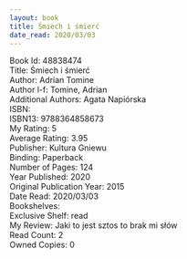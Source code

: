 ```yaml
---
layout: book
title: Śmiech i śmierć
date_read: 2020/03/03
---
```


Book Id: 48838474<br />
Title: Śmiech i śmierć<br />
Author: Adrian Tomine<br />
Author l-f: Tomine, Adrian<br />
Additional Authors: Agata Napiórska<br />
ISBN: <br />
ISBN13: 9788364858673<br />
My Rating: 5<br />
Average Rating: 3.95<br />
Publisher: Kultura Gniewu<br />
Binding: Paperback<br />
Number of Pages: 124<br />
Year Published: 2020<br />
Original Publication Year: 2015<br />
Date Read: 2020/03/03<br />
Bookshelves: <br />
Exclusive Shelf: read<br />
My Review: Jaki to jest sztos to brak mi słów<br />
Read Count: 2<br />
Owned Copies: 0<br />

